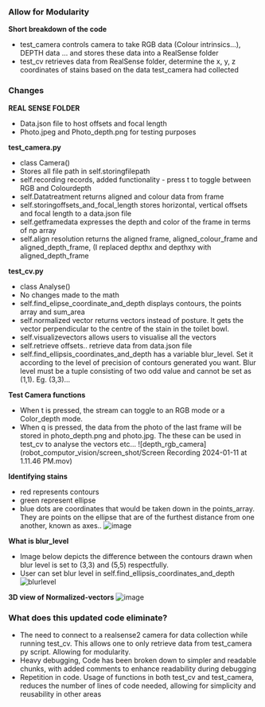 ### Allow for Modularity
**Short breakdown of the code**
- test_camera controls camera to take RGB data (Colour intrinsics...), DEPTH data ... and stores these data into a RealSense folder
- test_cv retrieves data from RealSense folder, determine the x, y, z coordinates of stains based on the data test_camera had collected
### Changes
**REAL SENSE FOLDER**
- Data.json file to host offsets and focal length
- Photo.jpeg and Photo_depth.png for testing purposes

**test_camera.py**
- class Camera()
- Stores all file path in self.storingfilepath
- self.recording records, added functionality - press t to toggle between RGB and Colourdepth
- self.Datatreatment returns aligned and colour data from frame
- self.storingoffsets_and_focal_length stores horizontal, vertical offsets and focal length to a data.json file
- self.getframedata expresses the depth and color of the frame in terms of np array
- self.align resolution returns the aligned frame, aligned_colour_frame and aligned_depth_frame, (I replaced depthx and depthxy with aligned_depth_frame

**test_cv.py**
- class Analyse()
- No changes made to the math
- self.find_elipse_coordinate_and_depth displays contours, the points array and sum_area
- self.normalized vector returns vectors instead of posture. It gets the vector perpendicular to the centre of the stain in the toilet bowl.
- self.visualizevectors allows users to visualise all the vectors
- self.retrieve offsets.. retrieve data from data.json file
- self.find_ellipsis_coordinates_and_depth has a variable blur_level. Set it according to the level of precision of contours generated you want. Blur level must be a tuple consisting of two odd value and cannot be set as (1,1). Eg. (3,3)...

**Test Camera functions**
- When t is pressed, the stream can toggle to an RGB mode or a Color_depth mode.
- When q is pressed, the data from the photo of the last frame will be stored in photo_depth.png and photo.jpg. The these can be used in test_cv to analyse the vectors etc...
![depth_rgb_camera](robot_computor_vision/screen_shot/Screen Recording 2024-01-11 at 1.11.46 PM.mov)

**Identifying stains**
- red represents contours
- green represent ellipse
- blue dots are coordinates that would be taken down in the points_array. They are points on the ellipse that are of the furthest distance from one another, known as axes..
![image](https://github.com/17688959374/robot_computor_vision/assets/128206550/0208efd7-6b04-4539-b47d-8d090d90770d)

**What is blur_level**
- Image below depicts the difference between the contours drawn when blur level is set to (3,3) and (5,5) respectfully. 
- User can set blur level in self.find_ellipsis_coordinates_and_depth
![blurlevel](/robot_computor_vision/screen_shot/image.png)

**3D view of Normalized-vectors**
![image](https://github.com/17688959374/robot_computor_vision/assets/128206550/09c20ca3-9fe5-4b59-907e-d0e39f632ce1)


### What does this updated code eliminate?

- The need to connect to a realsense2 camera for data collection while running test_cv. This allows one to only retrieve data from test_camera py script. Allowing for modularity.
- Heavy debugging, Code has been broken down to simpler and readable chunks, with added comments to enhance readability during debugging
- Repetition in code. Usage of functions in both test_cv and test_camera, reduces the number of lines of code needed, allowing for simplicity and reusability in other areas



   
